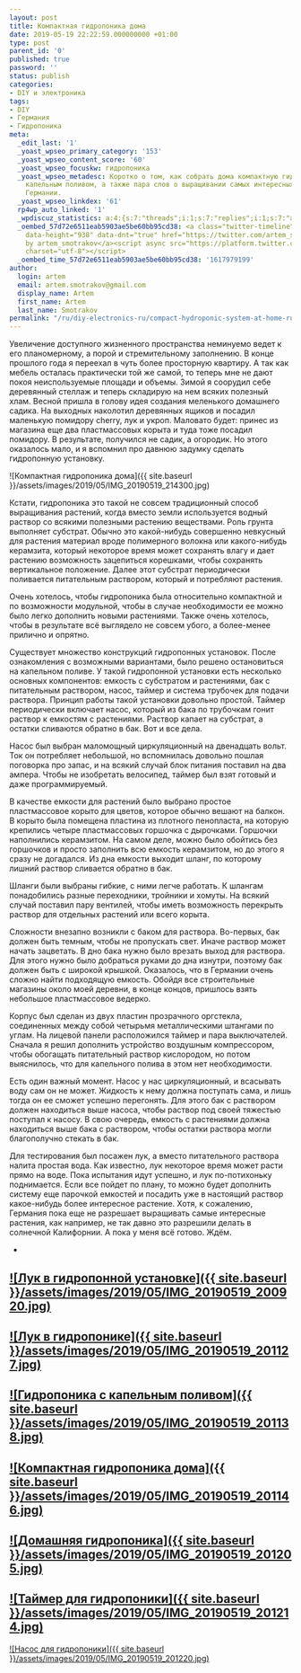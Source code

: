 ```yaml
---
layout: post
title: Компактная гидропоника дома
date: 2019-05-19 22:22:59.000000000 +01:00
type: post
parent_id: '0'
published: true
password: ''
status: publish
categories:
- DIY и электроника
tags:
- DIY
- Германия
- Гидропоника
meta:
  _edit_last: '1'
  _yoast_wpseo_primary_category: '153'
  _yoast_wpseo_content_score: '60'
  _yoast_wpseo_focuskw: гидропоника
  _yoast_wpseo_metadesc: Коротко о том, как собрать дома компактную гидропонику с
    капельным поливом, а также пара слов о выращивании самых интересных растений в
    Германии.
  _yoast_wpseo_linkdex: '61'
  rp4wp_auto_linked: '1'
  _wpdiscuz_statistics: a:4:{s:7:"threads";i:1;s:7:"replies";i:1;s:7:"authors";i:2;s:14:"recent_authors";a:2:{i:0;O:8:"stdClass":3:{s:20:"comment_author_email";s:25:"artem.smotrakov@gmail.com";s:14:"comment_author";s:5:"Artem";s:7:"user_id";s:1:"1";}i:1;O:8:"stdClass":3:{s:20:"comment_author_email";s:22:"ptushkin.job@gmail.com";s:14:"comment_author";s:14:"Алексей";s:7:"user_id";s:1:"0";}}}
  _oembed_57d72e6511eab5903ae5be60bb95cd38: <a class="twitter-timeline" data-width="625"
    data-height="938" data-dnt="true" href="https://twitter.com/artem_smotrakov?ref_src=twsrc%5Etfw">Tweets
    by artem_smotrakov</a><script async src="https://platform.twitter.com/widgets.js"
    charset="utf-8"></script>
  _oembed_time_57d72e6511eab5903ae5be60bb95cd38: '1617979199'
author:
  login: artem
  email: artem.smotrakov@gmail.com
  display_name: Artem
  first_name: Artem
  last_name: Smotrakov
permalink: "/ru/diy-electronics-ru/compact-hydroponic-system-at-home-ru.html"
---
```

<!-- wp:paragraph -->

Увеличение доступного жизненного пространства неминуемо ведет к его планомерному, а порой и стремительному заполнению. В конце прошлого года я переехал в чуть более просторную квартиру. А так как мебель осталась практически той же самой, то теперь мне не дают покоя неиспользуемые площади и объемы. Зимой я соорудил себе деревянный стеллаж и теперь складирую на нем всяких полезный хлам. Весной пришла в голову идея создания меленького домашнего садика. На выходных наколотил деревянных ящиков и посадил маленькую помидору cherry, лук и укроп. Маловато будет: принес из магазина еще два пластмассовых корыта и туда тоже посадил помидору. В результате, получился не садик, а огородик. Но этого оказалось мало, и я вспомнил про давнюю задумку сделать гидропонную установку.

<!-- /wp:paragraph -->

<!-- wp:image {"id":3117,"align":"center"} -->

![Компактная гидропоника дома]({{ site.baseurl }}/assets/images/2019/05/IMG_20190519_214300.jpg)

<!-- /wp:image -->

<!-- wp:more -->  
<!--more-->  
<!-- /wp:more -->

<!-- wp:paragraph -->

Кстати, гидропоника это такой не совсем традиционный способ выращивания растений, когда вместо земли используется водный раствор со всякими полезными растению веществами. Роль грунта выполняет субстрат. Обычно это какой-нибудь совершенно невкусный для растения материал вроде полимерного волокна или какого-нибудь керамзита, который некоторое время может сохранять влагу и дает растению возможность зацепиться корешками, чтобы сохранять вертикальное положение. Далее этот субстрат периодически поливается питательным раствором, который и потребляют растения.

<!-- /wp:paragraph -->

<!-- wp:paragraph -->

Очень хотелось, чтобы гидропоника была относительно компактной и по возможности модульной, чтобы в случае необходимости ее можно было легко дополнить новыми растениями. Также очень хотелось, чтобы в результате всё выглядело не совсем убого, а более-менее прилично и опрятно.

<!-- /wp:paragraph -->

<!-- wp:paragraph -->

Существует множество конструкций гидропонных установок. После ознакомления с возможными вариантами, было решено остановиться на капельном поливе. У такой гидропонной установки есть несколько основных компонентов: емкость с субстратом и растениями, бак с питательным раствором, насос, таймер и система трубочек для подачи раствора. Принцип работы такой установки довольно простой. Таймер периодически включает насос, который из бака по трубочкам гонит раствор к емкостям с растениями. Раствор капает на субстрат, а остатки сливаются обратно в бак. Вот и все дела.

<!-- /wp:paragraph -->

<!-- wp:paragraph -->

Насос был выбран маломощный циркуляционный на двенадцать вольт. Ток он потребляет небольшой, но вспомнилась довольно пошлая поговорка про запас, и на всякий случай блок питания поставил на два ампера. Чтобы не изобретать велосипед, таймер был взят готовый и даже программируемый.

<!-- /wp:paragraph -->

<!-- wp:paragraph -->

В качестве емкости для растений было выбрано простое пластмассовое корыто для цветов, которое обычно вешают на балкон. В корыто была помещена пластина из плотного пенопласта, на которую крепились четыре пластмассовых горшочка с дырочками. Горшочки наполнились керамзитом. На самом деле, можно было обойтись без горшочков и просто заполнить всю емкость керамзитом, но до этого я сразу не догадался. Из дна емкости выходит шланг, по которому лишний раствор сливается обратно в бак.

<!-- /wp:paragraph -->

<!-- wp:paragraph -->

Шланги были выбраны гибкие, с ними легче работать. К шлангам понадобились разные переходники, тройники и хомуты. На всякий случай поставил пару вентилей, чтобы иметь возможность перекрыть раствор для отдельных растений или всего корыта.

<!-- /wp:paragraph -->

<!-- wp:paragraph -->

Сложности внезапно возникли с баком для раствора. Во-первых, бак должен быть темным, чтобы не пропускать свет. Иначе раствор может начать зацветать. В дно бака нужно было врезать выход для раствора. Для этого нужно было добраться руками до дна изнутри, поэтому бак должен быть с широкой крышкой. Оказалось, что в Германии очень сложно найти подходящую емкость. Обойдя все строительные магазины около моей деревни, в конце концов, пришлось взять небольшое пластмассовое ведерко.

<!-- /wp:paragraph -->

<!-- wp:paragraph -->

Корпус был сделан из двух пластин прозрачного оргстекла, соединенных между собой четырьмя металлическими штангами по углам. На лицевой панели расположился таймер и пара выключателей. Сначала я решил дополнить устройство воздушным компрессором, чтобы обогащать питательный раствор кислородом, но потом выяснилось, что для капельного полива в этом нет необходимости.

<!-- /wp:paragraph -->

<!-- wp:paragraph -->

Есть один важный момент. Насос у нас циркуляционный, и всасывать воду сам он не может. Жидкость к нему должна поступать сама, и лишь тогда он ее сможет успешно перегонять. Для этого бак с раствором должен находиться выше насоса, чтобы раствор под своей тяжестью поступал к насосу. В свою очередь, емкость с растениями должна находиться выше бака с раствором, чтобы остатки раствора могли благополучно стекать в бак.

<!-- /wp:paragraph -->

<!-- wp:paragraph -->

Для тестирования был посажен лук, а вместо питательного раствора налита простая вода. Как известно, лук некоторое время может расти прямо на воде. Пока испытания идут успешно, и лук по-потихоньку поднимается. Если все пойдет по плану, то можно будет дополнить систему еще парочкой емкостей и посадить уже в настоящий раствор какое-нибудь более интересное растение. Хотя, к сожалению, Германия пока еще не разрешает выращивать самые интересные растения, как например, не так давно это разрешили делать в солнечной Калифорнии. А пока у меня всё готово. Ждём.

<!-- /wp:paragraph -->

<!-- wp:gallery {"ids":[3107,3108,3109,3110,3111,3112,3113],"columns":2,"linkTo":"media","align":"center"} -->

- 
[![Лук в гидропонной установке]({{ site.baseurl }}/assets/images/2019/05/IMG_20190519_200920.jpg)](https://blog.gypsyengineer.com/wp-content/uploads/2019/05/IMG_20190519_200920.jpg)
- 
[![Лук в гидропонике]({{ site.baseurl }}/assets/images/2019/05/IMG_20190519_201127.jpg)](https://blog.gypsyengineer.com/wp-content/uploads/2019/05/IMG_20190519_201127.jpg)
- 
[![Гидропоника с капельным поливом]({{ site.baseurl }}/assets/images/2019/05/IMG_20190519_201138.jpg)](https://blog.gypsyengineer.com/wp-content/uploads/2019/05/IMG_20190519_201138.jpg)
- 
[![Компактная гидропоника дома]({{ site.baseurl }}/assets/images/2019/05/IMG_20190519_201146.jpg)](https://blog.gypsyengineer.com/wp-content/uploads/2019/05/IMG_20190519_201146.jpg)
- 
[![Домашняя гидропоника]({{ site.baseurl }}/assets/images/2019/05/IMG_20190519_201205.jpg)](https://blog.gypsyengineer.com/wp-content/uploads/2019/05/IMG_20190519_201205.jpg)
- 
[![Таймер для гидропоники]({{ site.baseurl }}/assets/images/2019/05/IMG_20190519_201214.jpg)](https://blog.gypsyengineer.com/wp-content/uploads/2019/05/IMG_20190519_201214.jpg)
- 
[![Насос для гидропоники]({{ site.baseurl }}/assets/images/2019/05/IMG_20190519_201220.jpg)](https://blog.gypsyengineer.com/wp-content/uploads/2019/05/IMG_20190519_201220.jpg)

<!-- /wp:gallery -->

